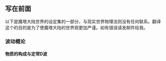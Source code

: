 ## 写在前面

以下是魔塔大陆世界的设定集的一部分，与现实世界物理法则没有任何联系。翻译这个的目的是为了使魔塔大陆的世界观更加严谨。如有错误请发邮件给我。

### 波动概论

#### 物质的构成与定常D波

